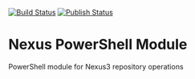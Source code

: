 [![Build Status](https://cnsn.visualstudio.com/powershell-modules/_apis/build/status/haidouks.nexus-powershell-module?branchName=master)](https://cnsn.visualstudio.com/powershell-modules/_build/latest?definitionId=2&branchName=master)
[![Publish Status](https://vsrm.dev.azure.com/powershell-modules/_apis/public/Release/badge/3b086a5d-423c-4a8a-a567-7e2e7aa5b313/3/3)](https://vsrm.dev.azure.com/powershell-modules/_apis/public/Release/badge/3b086a5d-423c-4a8a-a567-7e2e7aa5b313/3/3)
# Nexus PowerShell Module
PowerShell module for Nexus3 repository operations
